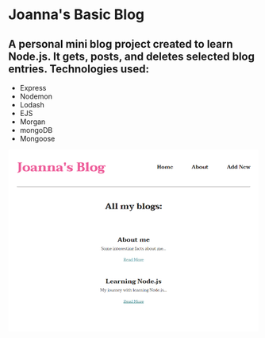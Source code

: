 # Joanna's Basic Blog

## A personal mini blog project created to learn Node.js. It gets, posts, and deletes selected blog entries. Technologies used:

* Express
* Nodemon
* Lodash
* EJS
* Morgan
* mongoDB
* Mongoose

![home image](././images/blog1.png)


